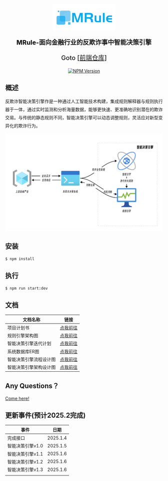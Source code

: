 <p align="center">
  <a href="https://github.com/PoliZyh" target="blank"><img src="./public/logo.png" width="200" alt="Nest Logo" /></a>
</p>


  <p align="center" style="font-size: 20px; font-weight: 800">MRule-面向金融行业的反欺诈事中智能决策引擎</p>
  <p align="center" style="font-size: 20px; font-weight: 500">Goto <a href="https://github.com/PoliZyh/MRule">[前端仓库]</a></p>

<p align="center">
<a href="https://www.npmjs.com/~nestjscore" target="_blank"><img src="https://img.shields.io/npm/v/@nestjs/core.svg" alt="NPM Version" /></a>
</p>



## 概述
<p style="line-height: 26px">  反欺诈智能决策引擎作是一种通过人工智能技术构建，集成规则解释器与规则执行器于一体，通过实时监测和分析海量数据，能够更快速、更准确地识别潜在的欺诈交易。与传统的静态规则不同，智能决策引擎可以动态调整规则，灵活应对新型变异化的欺诈行为。</p>

<img src="./docs/智能决策引擎流程图.png"></img>

## 安装

```bash
$ npm install
```

## 执行

```bash
$ npm run start:dev
```
## 文档

| 文档名称               | 链接                                                         |
| ---------------------- | ------------------------------------------------------------ |
| 项目计划书             | <a href="./docs/面向金融反欺诈事中智能决策引擎项目计划书.pdf">点我前往</a> |
| 规则引擎架构图         | <a href="./docs/决策引擎洋葱圈模型.png">点我前往</a>         |
| 智能决策引擎迭代计划   | <a href="./docs/引擎迭代计划.md">点我前往</a>                |
| 系统数据库ER图         | <a href="./docs/ER图.png">点我前往</a>                       |
| 智能决策引擎流程设计图 | <a href="./docs/智能决策引擎流程图.png">点我前往</a>                                                     |
| 智能决策引擎架构设计图 | <a href="./docs/架构图.png">点我前往</a>                                                     |


## Any Questions？
<a href="https://github.com/PoliZyh/rules-nest/issues">Come here!</a>


## 更新事件(预计2025.2完成)

| 事件                             | 日期     |
| -------------------------------- | -------- |
| 完成接口                         | 2025.1.4 |
| 智能决策引擎v1.0  | 2025.1.5 |
| 智能决策引擎v1.1 | 2025.1.6 |
| 智能决策引擎v1.2 | 2025.1.6 |
| 智能决策引擎v1.3 | 2025.1.6 |
|  |  |


